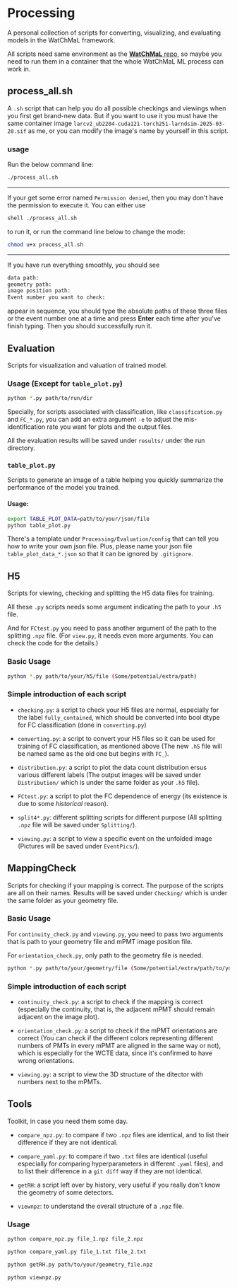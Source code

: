 # Processing
A personal collection of scripts for converting, visualizing, and evaluating models in the WatChMaL framework.

All scripts need same environment as the [**WatChMaL** repo](https://github.com/WatChMaL/WatChMaL), so maybe you need to run them in a container that the whole WatChMaL ML process can work in.

## process_all.sh
A `.sh` script that can help you do all possible checkings and viewings when you first get brand-new data. But if you want to use it you must have the same container image `larcv2_ub2204-cuda121-torch251-larndsim-2025-03-20.sif` as me, or you can modify the image's name by yourself in this script.

### usage
Run the below command line:

```bash
./process_all.sh
```
---
If your get some error named `Permission denied`, then you may don't have the permission to execute it. You can either use

```bash
shell ./process_all.sh
```
to run it, or run the command line below to change the mode:

```bash
chmod u+x process_all.sh
```
---
If you have run everything smoothly, you should see
```bash
data path:
geometry path:
image position path:
Event number you want to check:
```
appear in sequence, you should type the absolute paths of these three files or the event number one at a time and press **Enter** each time after you've finish typing. Then you should successfully run it.




## Evaluation
Scripts for visualization and valuation of trained model.


### Usage (Except for `table_plot.py`)
```bash
python *.py path/to/run/dir
```

Specially, for scripts associated with classification, like `classification.py` and `FC_*.py`, you can add an extra argument `-e` to adjust the mis-identification rate you want for plots and the output files.

All the evaluation results will be saved under `results/` under the run directory.

### `table_plot.py`

Scripts to generate an image of a table helping you quickly summarize the performance of the model you trained.

#### Usage: 
```bash
export TABLE_PLOT_DATA=path/to/your/json/file
python table_plot.py
```

There's a template under `Processing/Evaluation/config` that can tell you how to write your own json file. Plus, please name your json file `table_plot_data_*.json` so that it can be ignored by `.gitignore`.

## H5

Scripts for viewing, checking and splitting the H5 data files for training.

All these `.py` scripts needs some argument indicating the path to your `.h5` file.

And for `FCtest.py` you need to pass another argument of the path to the splitting `.npz` file. (For `view.py`, it needs even more arguments. You can check the code for the details.)

### Basic Usage

```bash
python *.py path/to/your/h5/file (Some/potential/extra/path)
```

### Simple introduction of each script

- `checking.py`: a script to check your H5 files are normal, especially for the label `fully_contained`, which should be converted into bool dtype for FC classification (done in `converting.py`)

- `converting.py`: a script to convert your H5 files so it can be used for training of FC classification, as mentioned above (The new `.h5` file will be named same as the old one but begins with `FC_`).

-  `distribution.py`: a script to plot the data count distribution ersus various different labels (The output images will be saved under `Distribution/` which is under the same folder as your `.h5` file).

- `FCtest.py`: a script to plot the FC dependence of energy (its existence is due to some *historical* reason).

- `split4*.py`: different splitting scripts for different purpose (All splitting `.npz` file will be saved under `Splitting/`).

- `viewing.py`: a script to view a specific event on the unfolded image (Pictures will be saved under `EventPics/`).



## MappingCheck

Scripts for checking if your mapping is correct. The purpose of the scripts are all on their names. Results will be saved under `Checking/` which is under the same folder as your geometry file.

### Basic Usage
For `continuity_check.py` and `viewing.py`, you need to pass two arguments that is path to your geometry file and mPMT image position file.

For `orientation_check.py`, only path to the geometry file is needed.

```bash
python *.py path/to/your/geometry/file (Some/potential/extra/path/to/your/mpmt/position/file)
```

### Simple introduction of each script

- `continuity_check.py`: a script to check if the mapping is correct (especially the continuity, that is, the adjacent mPMT should remain adjacent on the image plot).

- `orientation_check.py`: a script to check if the mPMT orientations are correct (You can check if the different colors representing different numbers of PMTs in every mPMT are aligned in the same way or not), which is especially for the WCTE data, since it's confirmed to have wrong orientations.

- `viewing.py`: a script to view the 3D structure of the ditector with numbers next to the mPMTs.


## Tools

Toolkit, in case you need them some day.


- `compare_npz.py`: to compare if two `.npz` files are identical, and to list their difference if they are not identical.

- `compare_yaml.py`: to compare if two `.txt` files are identical (useful especially for comparing hyperparameters in different `.yaml` files), and to list their difference in a `git diff` way if they are not identical.

- `getRH`: a script left over by history, very useful if you really don't know the geometry of some detectors.

- `viewnpz`: to understand the overall structure of a `.npz` file.


### Usage

```bash
python compare_npz.py file_1.npz file_2.npz
```

```bash
python compare_yaml.py file_1.txt file_2.txt
```

```bash
python getRH.py path/to/your/geometry_file.npz
```

```bash
python viewnpz.py 
```
